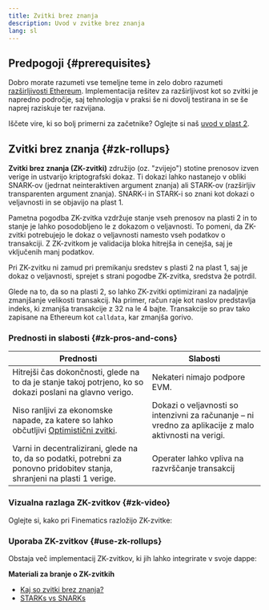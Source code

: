 ```yaml
---
title: Zvitki brez znanja
description: Uvod v zvitke brez znanja
lang: sl
---
```


## Predpogoji {#prerequisites}

Dobro morate razumeti vse temeljne teme in zelo dobro razumeti [razširljivosti Ethereum](/developers/docs/scaling/). Implementacija rešitev za razširljivost kot so zvitki je napredno področje, saj tehnologija v praksi še ni dovolj testirana in se še naprej raziskuje ter razvijana.

Iščete vire, ki so bolj primerni za začetnike? Oglejte si naš [uvod v plast 2](/layer-2/).

## Zvitki brez znanja {#zk-rollups}

**Zvitki brez znanja (ZK-zvitki)** združijo (oz. "zvijejo") stotine prenosov izven verige in ustvarijo kriptografski dokaz. Ti dokazi lahko nastanejo v obliki SNARK-ov (jedrnat neinteraktiven argument znanja) ali STARK-ov (razširljiv transparenten argument znanja). SNARK-i in STARK-i so znani kot dokazi o veljavnosti in se objavijo na plast 1.

Pametna pogodba ZK-zvitka vzdržuje stanje vseh prenosov na plasti 2 in to stanje je lahko posodobljeno le z dokazom o veljavnosti. To pomeni, da ZK-zvitki potrebujejo le dokaz o veljavnosti namesto vseh podatkov o transakciji. Z ZK-zvitkom je validacija bloka hitrejša in cenejša, saj je vključenih manj podatkov.

Pri ZK-zvitku ni zamud pri premikanju sredstev s plasti 2 na plast 1, saj je dokaz o veljavnosti, sprejet s strani pogodbe ZK-zvitka, sredstva že potrdil.

Glede na to, da so na plasti 2, so lahko ZK-zvitki optimizirani za nadaljnje zmanjšanje velikosti transakcij. Na primer, račun raje kot naslov predstavlja indeks, ki zmanjša transakcije z 32 na le 4 bajte. Transakcije so prav tako zapisane na Ethereum kot `calldata`, kar zmanjša gorivo.

### Prednosti in slabosti {#zk-pros-and-cons}

| Prednosti                                                                                                                   | Slabosti                                                                                               |
| --------------------------------------------------------------------------------------------------------------------------- | ------------------------------------------------------------------------------------------------------ |
| Hitrejši čas dokončnosti, glede na to da je stanje takoj potrjeno, ko so dokazi poslani na glavno verigo.                   | Nekateri nimajo podpore EVM.                                                                           |
| Niso ranljivi za ekonomske napade, za katere so lahko občutljivi [Optimistični zvitki](#optimistic-pros-and-cons).          | Dokazi o veljavnosti so intenzivni za računanje – ni vredno za aplikacije z malo aktivnosti na verigi. |
| Varni in decentralizirani, glede na to, da so podatki, potrebni za ponovno pridobitev stanja, shranjeni na plasti 1 verige. | Operater lahko vpliva na razvrščanje transakcij                                                        |

### Vizualna razlaga ZK-zvitkov {#zk-video}

Oglejte si, kako pri Finematics razložijo ZK-zvitke:

<YouTube id="7pWxCklcNsU" start="406" />

### Uporaba ZK-zvitkov {#use-zk-rollups}

Obstaja več implementacij ZK-zvitkov, ki jih lahko integrirate v svoje dappe:

<RollupProductDevDoc rollupType="zk" />

**Materiali za branje o ZK-zvitkih**

- [Kaj so zvitki brez znanja?](https://coinmarketcap.com/alexandria/glossary/zero-knowledge-rollups)
- [STARKs vs SNARKs](https://consensys.net/blog/blockchain-explained/zero-knowledge-proofs-starks-vs-snarks/)
